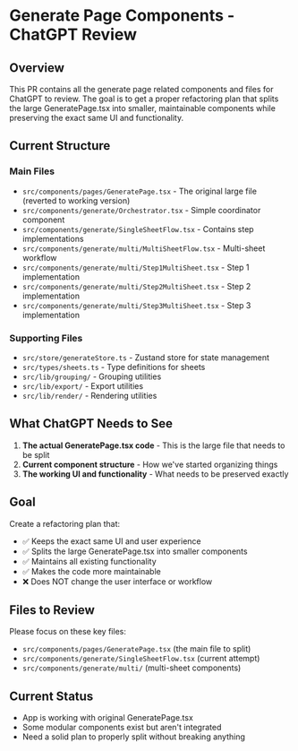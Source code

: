 # Generate Page Components - ChatGPT Review

## Overview
This PR contains all the generate page related components and files for ChatGPT to review. The goal is to get a proper refactoring plan that splits the large GeneratePage.tsx into smaller, maintainable components while preserving the exact same UI and functionality.

## Current Structure

### Main Files
- `src/components/pages/GeneratePage.tsx` - The original large file (reverted to working version)
- `src/components/generate/Orchestrator.tsx` - Simple coordinator component
- `src/components/generate/SingleSheetFlow.tsx` - Contains step implementations
- `src/components/generate/multi/MultiSheetFlow.tsx` - Multi-sheet workflow
- `src/components/generate/multi/Step1MultiSheet.tsx` - Step 1 implementation
- `src/components/generate/multi/Step2MultiSheet.tsx` - Step 2 implementation
- `src/components/generate/multi/Step3MultiSheet.tsx` - Step 3 implementation

### Supporting Files
- `src/store/generateStore.ts` - Zustand store for state management
- `src/types/sheets.ts` - Type definitions for sheets
- `src/lib/grouping/` - Grouping utilities
- `src/lib/export/` - Export utilities
- `src/lib/render/` - Rendering utilities

## What ChatGPT Needs to See

1. **The actual GeneratePage.tsx code** - This is the large file that needs to be split
2. **Current component structure** - How we've started organizing things
3. **The working UI and functionality** - What needs to be preserved exactly

## Goal
Create a refactoring plan that:
- ✅ Keeps the exact same UI and user experience
- ✅ Splits the large GeneratePage.tsx into smaller components
- ✅ Maintains all existing functionality
- ✅ Makes the code more maintainable
- ❌ Does NOT change the user interface or workflow

## Files to Review
Please focus on these key files:
- `src/components/pages/GeneratePage.tsx` (the main file to split)
- `src/components/generate/SingleSheetFlow.tsx` (current attempt)
- `src/components/generate/multi/` (multi-sheet components)

## Current Status
- App is working with original GeneratePage.tsx
- Some modular components exist but aren't integrated
- Need a solid plan to properly split without breaking anything
